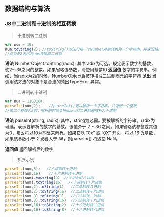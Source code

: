 ## 数据结构与算法

### JS中二进制和十进制的相互转换

> 十进制转二进制

```javascript
var num = 10;
num.toString(2); //toString()方法可把一个Number对象转换为一个字符串，并返回结果
//此处的2表示将num转换成二进制
```
**语法**
NumberObject.toString(radix);
其中radix为可选。规定表示数字的基数，使2～36之间的整数。如果省略该参数，则使用基数10
**返回值**
数字的字符串。例如，当radix为2的时候，NumberObject会被转换成二进制表示的字符串
**抛出**
当调用该方法的对象不是合法的抛出TypeError 异常。

> 二进制转十进制

 ```javascript
var num = 1100100;
parseInt(num,2);    //parseInt()可以解析一个字符串，并返回一个整数
//第二个参数为2时，解析的时候会把num当作二进制来解析为十进制
 ```

**语法**
parseInt(string, radix);
其中，string为必需。要被解析的字符串。radix为可选。表示要解析的数字的基数。该值介于 2 ~ 36 之间。如果省略该参数或其值为0，那么将以10为基础来解析。如果它以 “0x” 或 “0X” 开头，将以 16 为基数，如果该参数小于 2 或者大于 36，则parseInt() 将返回 NaN。

**返回值**
返回解析后的数字

> 扩展示例
```javascript
parseInt(num,8);   //八进制转十进制
parseInt(num,16);   //十六进制转十进制
parseInt(num).toString(8)  //十进制转八进制
parseInt(num).toString(16)   //十进制转十六进制
parseInt(num,2).toString(8)   //二进制转八进制
parseInt(num,2).toString(16)  //二进制转十六进制
parseInt(num,8).toString(2)   //八进制转二进制
parseInt(num,8).toString(16)  //八进制转十六进制
parseInt(num,16).toString(2)  //十六进制转二进制
parseInt(num,16).toString(8)  //十六进制转八进制
```


